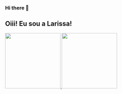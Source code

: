 ### Hi there 👋

<!--
Here are some ideas to get you started:

- 🔭 I’m currently working on ...
- 🌱 I’m currently learning ...
- 👯 I’m looking to collaborate on ...
- 🤔 I’m looking for help with ...
- 💬 Ask me about ...
- 📫 How to reach me: ...
- 😄 Pronouns: ...
- ⚡ Fun fact: ...
-->
## Oiii! Eu sou a Larissa! 
 <div>
  <a href="https://github.com/LarissaMarquesPimenta">
  <img height="180em" src="https://github-readme-stats.vercel.app/api?username=LarissaMarquesPimenta&show_icons=true&theme=dracula&include_all_commits=true&count_private=true"/>
  <img height="180em" src="https://github-readme-stats.vercel.app/api/top-langs/?username=LarissaMarquesPimenta&layout=compact&langs_count=7&theme=dracula"/>
</div>

